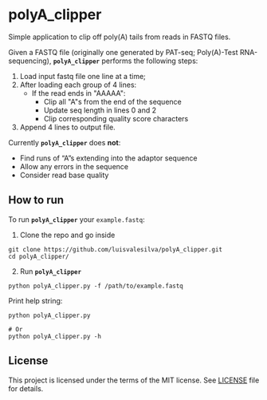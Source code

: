 # polyA_clipper

Simple application to clip off poly(A) tails from reads in FASTQ files.

Given a FASTQ file (originally one generated by PAT-seq; Poly(A)-Test
RNA-sequencing), **`polyA_clipper`** performs the following steps:
 
1. Load input fastq file one line at a time;
2. After loading each group of 4 lines:
    * If the read ends in "AAAAA":
        * Clip all "A"s from the end of the sequence
        * Update seq length in lines 0 and 2
        * Clip corresponding quality score characters
 3. Append 4 lines to output file.
 
Currently **`polyA_clipper`** does **not**:

* Find runs of “A”s extending into the adaptor sequence
* Allow any errors in the sequence
* Consider read base quality


## How to run

To run **`polyA_clipper`** your `example.fastq`:
 
1. Clone the repo and go inside
```shell
git clone https://github.com/luisvalesilva/polyA_clipper.git
cd polyA_clipper/
```

2. Run **`polyA_clipper`**

```shell
python polyA_clipper.py -f /path/to/example.fastq
```

Print help string:
```shell
python polyA_clipper.py

# Or
python polyA_clipper.py -h
```
## License

This project is licensed under the terms of the MIT license. See [LICENSE](LICENSE) file for details.
